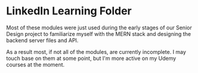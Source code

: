# LinkedIn Learning Folder

Most of these modules were just used during the early stages of our Senior Design project to familiarize myself with the MERN stack and designing the backend server files and API.

As a result most, if not all of the modules, are currently incomplete. I may touch base on them at some point, but I'm more active on my Udemy courses at the moment.
